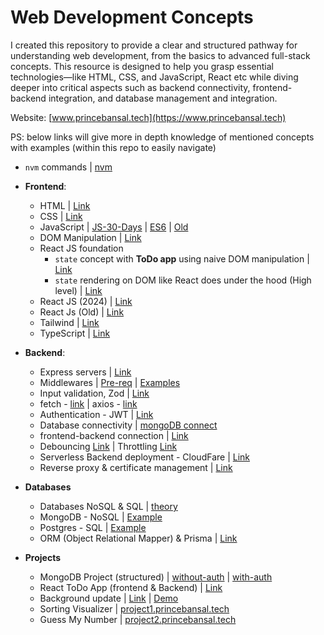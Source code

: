 # Web Development Concepts

I created this repository to provide a clear and structured pathway for understanding web development, from the basics to advanced full-stack concepts. This resource is designed to help you grasp essential technologies—like HTML, CSS, and JavaScript, React etc while diving deeper into critical aspects such as backend connectivity, frontend-backend integration, and database management and integration.

Website: [www.princebansal.tech](https://www.princebansal.tech)

PS: below links will give more in depth knowledge of mentioned concepts with examples (within this repo to easily navigate)

- `nvm` commands | [nvm](https://github.com/princebansal7/JavaScript-Projects?tab=readme-ov-file#steps-to-install-nodejs-via-nvm) 
- **Frontend**:
 
  - HTML | [Link](https://github.com/princebansal7/Web-Development-Concepts/tree/main/html-basics)
  - CSS | [Link](https://github.com/princebansal7/Web-Development-Concepts/tree/main/css-basics)
  - JavaScript | [JS-30-Days](https://github.com/princebansal7/JavaScript-30-days?tab=readme-ov-file) | [ES6](https://github.com/princebansal7/Web-Development-Concepts/tree/main/javascript-es6) | [Old](https://github.com/princebansal7/JavaScript-Projects/tree/main/basics) 
  - DOM Manipulation | [Link](https://github.com/princebansal7/Web-Development-Concepts/tree/main/dom-manipulation)
  - React JS foundation
    - `state` concept with **ToDo app** using naive DOM manipulation | [Link](https://github.com/princebansal7/Web-Development-Concepts/tree/main/dom-manipulation/todo-with-state)
    - `state` rendering on DOM like React does under the hood (High level) | [Link](https://github.com/princebansal7/Web-Development-Concepts/blob/main/dom-manipulation/todo-react-underhood/todoReactUnderhood.html)
  - React JS (2024) | [Link](https://github.com/princebansal7/Web-Development-Concepts/blob/main/react-js/README.md#react-basics-and-its-need)
  - React Js (Old) | [Link](https://github.com/princebansal7/Learn-React)
  - Tailwind | [Link](https://github.com/princebansal7/Web-Development-Concepts/tree/main/tailwind#tailwind-basics)
  - TypeScript | [Link](https://github.com/princebansal7/Web-Development-Concepts/tree/main/typescript#typescript)

- **Backend**:
  
  - Express servers | [Link](https://github.com/princebansal7/Web-Development-Concepts/tree/main/server-code)
  - Middlewares | [Pre-req](https://github.com/princebansal7/Web-Development-Concepts/blob/main/server-code/06.withDRY.js) | [Examples](https://github.com/princebansal7/Web-Development-Concepts/tree/main/middlewares)
  - Input validation, Zod | [Link](https://github.com/princebansal7/Web-Development-Concepts/tree/main/input-validation)
  - fetch - [link](https://github.com/princebansal7/Web-Development-Concepts/blob/main/fetch-axios-api/fetch.js) | axios - [link](https://github.com/princebansal7/Web-Development-Concepts/blob/main/fetch-axios-api/axios.js)
  - Authentication - JWT | [Link](https://github.com/princebansal7/Web-Development-Concepts/blob/main/authentication-concepts/03.authenticationPrereqs.md)
  - Database connectivity | [mongoDB connect](https://github.com/princebansal7/Web-Development-Concepts/blob/main/databases/mongoDB/01.mongooseConnect.js)
  - frontend-backend connection | [Link](https://github.com/princebansal7/Web-Development-Concepts/tree/main/frontend-backend-connect)
  - Debouncing [Link](https://github.com/princebansal7/Web-Development-Concepts/blob/main/frontend-backend-connect/03.throttling-debouncing/frontend.html) | Throttling [Link](https://github.com/princebansal7/Web-Development-Concepts/blob/main/frontend-backend-connect/03.throttling-debouncing/backend.js)
  - Serverless Backend deployment - CloudFare | [Link](https://github.com/princebansal7/Web-Development-Concepts/tree/main/serverless-backend#backend-servers-and-serverless-deployment)
  - Reverse proxy & certificate management | [Link](https://github.com/princebansal7/backend-server-cloud?tab=readme-ov-file#backend-server-cloud)
  
- **Databases** 
  
  - Databases NoSQL & SQL | [theory](https://github.com/princebansal7/Web-Development-Concepts/tree/main/databases#databases-concepts)
  - MongoDB - NoSQL | [Example](https://github.com/princebansal7/Web-Development-Concepts/tree/main/databases/mongoDB)
  - Postgres - SQL | [Example](https://github.com/princebansal7/Web-Development-Concepts/tree/main/databases/postgres)
  - ORM (Object Relational Mapper) & Prisma | [Link](https://github.com/princebansal7/Web-Development-Concepts/blob/main/databases/README.md#orm-object-relational-mapping--prisma)
   
- **Projects**
  
  - MongoDB Project (structured) | [without-auth](https://github.com/princebansal7/Web-Development-Concepts/tree/main/projects/01-mongo-with-routes) | [with-auth](https://github.com/princebansal7/Web-Development-Concepts/tree/main/projects/02-mongo-with-jwt-auth)
  - React ToDo App (frontend & Backend) | [Link](https://github.com/princebansal7/Web-Development-Concepts/tree/main/projects/03-todo-app)
  - Background update | [Link](https://github.com/princebansal7/Web-Development-Concepts/tree/main/projects/04-react-tailwind-bgchange#readme) | [Demo](https://www.youtube.com/watch?v=eo0Fj72lmsc)
  - Sorting Visualizer | [project1.princebansal.tech](https://sorting.princebansal.tech/)
  - Guess My Number | [project2.princebansal.tech](https://guessnum.princebansal.tech/)
